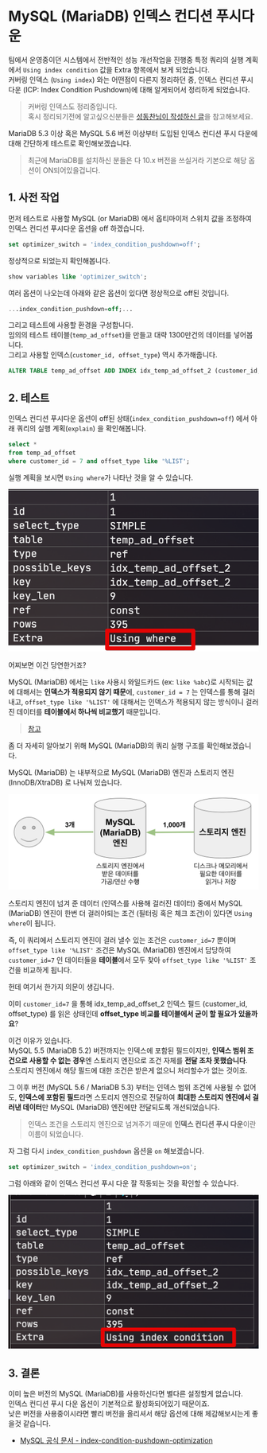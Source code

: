 # MySQL (MariaDB) 인덱스 컨디션 푸시다운

팀에서 운영중이던 시스템에서 전반적인 성능 개선작업을 진행중 특정 쿼리의 실행 계획에서 ```Using index condition``` 값을 Extra 항목에서 보게 되었습니다.  
커버링 인덱스 (```Using index```) 와는 어떤점이 다른지 정리하던 중, 인덱스 컨디션 푸시 다운 (ICP: Index Condition Pushdown)에 대해 알게되어서 정리하게 되었습니다.  

> 커버링 인덱스도 정리중입니다.  
> 혹시 정리되기전에 알고싶으신분들은 [성동찬님이 작성하신 글](https://gywn.net/2012/04/mysql-covering-index/)을 참고해보세요.
  
MariaDB 5.3 이상 혹은 MySQL 5.6 버전 이상부터 도입된 인덱스 컨디션 푸시 다운에 대해 간단하게 테스트로 확인해보겠습니다.
  
> 최근에 MariaDB를 설치하신 분들은 다 10.x 버전을 쓰실거라 기본으로 해당 옵션이 ON되어있을겁니다.

## 1. 사전 작업

먼저 테스트로 사용할 MySQL (or MariaDB) 에서 옵티마이저 스위치 값을 조정하여 인덱스 컨디션 푸시다운 옵션을 off 하겠습니다.

```sql
set optimizer_switch = 'index_condition_pushdown=off';
```

정상적으로 되었는지 확인해봅니다.

```sql
show variables like 'optimizer_switch';
```

여러 옵션이 나오는데 아래와 같은 옵션이 있다면 정상적으로 off된 것입니다.

```sql
...index_condition_pushdown=off;...
```

그리고 테스트에 사용할 환경을 구성합니다.  
임의의 테스트 테이블(```temp_ad_offset```)을 만들고 대략 1300만건의 데이터를 넣어봅니다.  
그리고 사용할 인덱스(```customer_id, offset_type```) 역시 추가해줍니다.

```sql
ALTER TABLE temp_ad_offset ADD INDEX idx_temp_ad_offset_2 (customer_id, offset_type);
```

## 2. 테스트

인덱스 컨디션 푸시다운 옵션이 off된 상태(```index_condition_pushdown=off```) 에서 아래 쿼리의 실행 계획(```explain```) 을 확인해봅니다.

```sql
select *
from temp_ad_offset
where customer_id = 7 and offset_type like '%LIST';
```

실행 계획을 보시면 ```Using where```가 나타난 것을 알 수 있습니다.

![1](./images/1.png)

어찌보면 이건 당연한거죠?  
  
MySQL (MariaDB) 에서는 ```like``` 사용시 와일드카드 (ex: ```like %abc```)로 시작되는 값에 대해서는 **인덱스가 적용되지 않기 때문**에, ```customer_id = 7``` 는 인덱스를 통해 걸러내고, ```offset_type like '%LIST'``` 에 대해서는 인덱스가 적용되지 않는 방식이니 걸러진 데이터를 **테이블에서 하나씩 비교했기** 때문입니다.  

> [참고](https://mariadb.com/kb/en/like/#optimizing-like)
  
좀 더 자세히 알아보기 위해 MySQL (MariaDB)의 쿼리 실행 구조를 확인해보겠습니다.  
  
MySQL (MariaDB) 는 내부적으로 MySQL (MariaDB) 엔진과 스토리지 엔진 (InnoDB/XtraDB) 로 나눠져 있습니다.  

![2](./images/2.png)
  
스토리지 엔진이 넘겨 준 데이터 (인덱스를 사용해 걸러진 데이터) 중에서 MySQL (MariaDB) 엔진이 한번 더 걸러야되는 조건 (필터링 혹은 체크 조건)이 있다면 ```Using where```이 됩니다.  
  
즉, 이 쿼리에서 스토리지 엔진이 걸러 낼수 있는 조건은 ```customer_id=7``` 뿐이며 ```offset_type like '%LIST'``` 조건은 MySQL (MariaDB) 엔진에서 담당하여 ```customer_id=7``` 인 데이터들을 **테이블**에서 모두 찾아 ```offset_type like '%LIST'``` 조건을 비교하게 됩니다.  
  
헌데 여기서 한가지 의문이 생깁니다.  
  
이미 ```customer_id=7``` 을 통해 idx_temp_ad_offset_2 인덱스 필드 (customer_id, offset_type) 를 읽은 상태인데 **offset_type 비교를 테이블에서 굳이 할 필요가 있을까요**?  
  
이건 이유가 있습니다.  
MySQL 5.5 (MariaDB 5.2) 버전까지는 인덱스에 포함된 필드이지만, **인덱스 범위 조건으로 사용할 수 없는 경우**엔 스토리지 엔진으로 조건 자체를 **전달 조차 못했습니다**.  
스토리지 엔진에서 해당 필드에 대한 조건은 받은게 없으니 처리할수가 없는 것이죠.  
  
그 이후 버전 (MySQL 5.6 / MariaDB 5.3) 부터는 인덱스 범위 조건에 사용될 수 없어도, **인덱스에 포함된 필드**라면 스토리지 엔진으로 전달하여 **최대한 스토리지 엔진에서 걸러낸 데이터**만 MySQL (MariaDB) 엔진에만 전달되도록 개선되었습니다.  

> 인덱스 조건을 스토리지 엔진으로 넘겨주기 때문에 **인덱스 컨디션 푸시 다운**이란 이름이 되었습니다.

자 그럼 다시 ```index_condition_pushdown``` 옵션을 ```on``` 해보겠습니다.

```sql
set optimizer_switch = 'index_condition_pushdown=on';
```

그럼 아래와 같이 인덱스 컨디션 푸시 다운 잘 작동되는 것을 확인할 수 있습니다.

![3](./images/3.png)

## 3. 결론

이미 높은 버전의 MySQL (MariaDB)를 사용하신다면 별다른 설정할게 없습니다.  
인덱스 컨디션 푸시 다운 옵션이 기본적으로 활성화되어있기 때문이죠.  
낮은 버전을 사용중이시라면 빨리 버전을 올리셔서 해당 옵션에 대해 체감해보시는게 좋을것 같습니다.

* [MySQL 공식 문서 - index-condition-pushdown-optimization](https://dev.mysql.com/doc/refman/5.6/en/index-condition-pushdown-optimization.html)